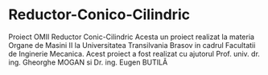 # Reductor-Conico-Cilindric
Proiect OMII Reductor Conic-Cilindric
Acesta un proiect realizat la materia Organe de Masini II la Universitatea Transilvania Brasov in cadrul Facultatii de Inginerie Mecanica. 
Acest proiect a fost realizat cu ajutorul Prof. univ. dr. ing. Gheorghe  MOGAN si Dr. ing. Eugen BUTILĂ
